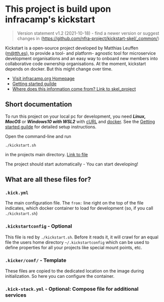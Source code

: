 # This project is build upon infracamp's kickstart
> Version statement v1.2 (2021-10-18) - find a newer version or suggest changes in
> (https://github.com/nfra-project/kickstart-skel/_common/)

Kickstart is a open-source project developed by Matthias Leuffen (m@tth.es), to 
provide a tool- and platform- agnostic tool for microservice development organisations
and an easy way to onboard new members into collaborative code ownership organisations.
At the moment, kickstart depends on docker. But this might change over time.

- [Visit infracamp.org Homepage](https://infracamp.org)
- [Getting started guilde](https://nfra.infracamp.org)
- [Where does this information come from? Link to skel_project](https://github.com/nfra-project/kickstart-skel)

## Short documentation

To run this project on your local pc for development, you need
***Linux, MacOS*** or ***Windows10 with WSL2*** with [cURL](https://en.wikipedia.org/wiki/CURL)
and [docker](https://en.wikipedia.org/wiki/Docker_(software)).
See the [Getting started guilde](https://nfra.infracamp.org) for
detailed setup instructions.

Open the command-line and run

```
./kickstart.sh
```

in the projects main directory. [Link to file](../kickstart.sh)

The project should start automatically - You can start developing!

## What are all these files for?

### `.kick.yml`

The main configuration file. The `from:` line right on the top
of the file indicates, which docker container to load for development
(so, if you call `./kickstart.sh`)

### `.kickstartconfig` - Optional

This file is red by `./kickstart.sh`. Before it reads it, it will
crawl for an equal file the users home directory `~/.kickstartconfig`
which can be used to define properties for all your projects like
special mount points, etc.

### `.kicker/conf/` - Template  

These files are copied to the dedicated location on the image during
initialization. So here you can configure the container.

### `.kick-stack.yml` - Optional: Compose file for additional services


